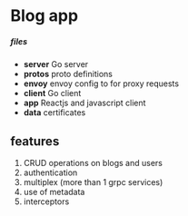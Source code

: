 # Blog app
##### files
- **server** Go server
- **protos** proto definitions
- **envoy** envoy config to for proxy requests
- **client** Go client
- **app** Reactjs and javascript client
- **data** certificates

## features
1. CRUD operations on blogs and users
2. authentication 
3. multiplex (more than 1 grpc services)
4. use of metadata 
5. interceptors
